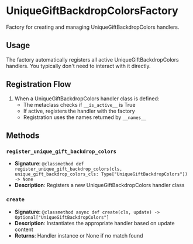 # UniqueGiftBackdropColorsFactory

Factory for creating and managing UniqueGiftBackdropColors handlers.

## Usage

The factory automatically registers all active UniqueGiftBackdropColors handlers. 
You typically don't need to interact with it directly.

## Registration Flow

1. When a UniqueGiftBackdropColors handler class is defined:
   - The metaclass checks if `__is_active__` is True
   - If active, registers the handler with the factory
   - Registration uses the names returned by `__names__`

## Methods

### `register_unique_gift_backdrop_colors`
- **Signature**: `@classmethod def register_unique_gift_backdrop_colors(cls, unique_gift_backdrop_colors_cls: Type["UniqueGiftBackdropColors"]) -> None`
- **Description**: Registers a new UniqueGiftBackdropColors handler class

### `create`
- **Signature**: `@classmethod async def create(cls, update) -> Optional["UniqueGiftBackdropColors"]`
- **Description**: Instantiates the appropriate handler based on update content
- **Returns**: Handler instance or None if no match found
